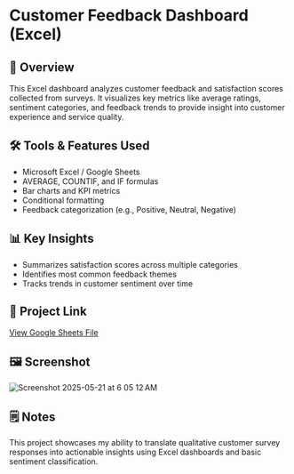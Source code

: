 # Customer Feedback Dashboard (Excel)

## 🧭 Overview
This Excel dashboard analyzes customer feedback and satisfaction scores collected from surveys. It visualizes key metrics like average ratings, sentiment categories, and feedback trends to provide insight into customer experience and service quality.

## 🛠️ Tools & Features Used
- Microsoft Excel / Google Sheets
- AVERAGE, COUNTIF, and IF formulas
- Bar charts and KPI metrics
- Conditional formatting
- Feedback categorization (e.g., Positive, Neutral, Negative)

## 📊 Key Insights
- Summarizes satisfaction scores across multiple categories
- Identifies most common feedback themes
- Tracks trends in customer sentiment over time

## 🔗 Project Link  
[View Google Sheets File](https://docs.google.com/spreadsheets/d/1EDs87aq45BSIJkm8p6qV5BbhFgSRbbUPsUsc894DJo8/edit?gid=0)

## 🖼️ Screenshot
![Screenshot 2025-05-21 at 6 05 12 AM](https://github.com/user-attachments/assets/bf9fc71d-0347-4dd8-8a97-96d80cf7d5ac)


## 🗒️ Notes
This project showcases my ability to translate qualitative customer survey responses into actionable insights using Excel dashboards and basic sentiment classification.
